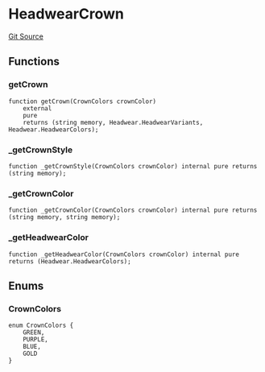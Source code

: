 # HeadwearCrown
[Git Source](https://github.com/digiv3rse/core-contracts/blob/5454b58664fab805b6888a68ff40915d251f32f3/contracts/libraries/svgs/Profile/Headwear/HeadwearCrown.sol)


## Functions
### getCrown


```solidity
function getCrown(CrownColors crownColor)
    external
    pure
    returns (string memory, Headwear.HeadwearVariants, Headwear.HeadwearColors);
```

### _getCrownStyle


```solidity
function _getCrownStyle(CrownColors crownColor) internal pure returns (string memory);
```

### _getCrownColor


```solidity
function _getCrownColor(CrownColors crownColor) internal pure returns (string memory, string memory);
```

### _getHeadwearColor


```solidity
function _getHeadwearColor(CrownColors crownColor) internal pure returns (Headwear.HeadwearColors);
```

## Enums
### CrownColors

```solidity
enum CrownColors {
    GREEN,
    PURPLE,
    BLUE,
    GOLD
}
```


